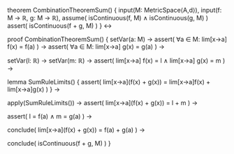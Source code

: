 theorem CombinationTheoremSum() {
  input(M: MetricSpace⟨A,d⟩),
  input(f: M → ℝ, g: M → ℝ),
  assume(
    isContinuous(f, M) ∧
    isContinuous(g, M)
  )
  assert(
    isContinuous(f + g, M)
  )
} ↔

proof CombinationTheoremSum() {
  setVar(a: M) →
  assert(
    ∀a ∈ M: lim[x→a] f(x) = f(a)
  ) →
  assert(
    ∀a ∈ M: lim[x→a] g(x) = g(a)
  ) →
  
  setVar(l: ℝ) →
  setVar(m: ℝ) →
  assert(
    lim[x→a] f(x) = l ∧
    lim[x→a] g(x) = m
  ) →
  
  lemma SumRuleLimits() {
    assert(
      lim[x→a](f(x) + g(x)) = lim[x→a]f(x) + lim[x→a]g(x)
    )
  } →
  
  apply(SumRuleLimits()) →
  assert(
    lim[x→a](f(x) + g(x)) = l + m
  ) →
  
  assert(
    l = f(a) ∧ m = g(a)
  ) →
  
  conclude(
    lim[x→a](f(x) + g(x)) = f(a) + g(a)
  ) →
  
  conclude(
    isContinuous(f + g, M)
  )
}